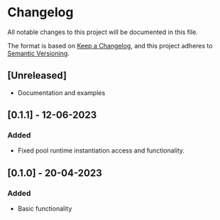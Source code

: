 # Changelog
All notable changes to this project will be documented in this file.

The format is based on [Keep a Changelog](https://keepachangelog.com/en/1.0.0/),
and this project adheres to [Semantic Versioning](https://semver.org/spec/v2.0.0.html).

## [Unreleased]
- Documentation and examples

## [0.1.1] - 12-06-2023
### Added
- Fixed pool runtime instantiation access and functionality.

## [0.1.0] - 20-04-2023
### Added
- Basic functionality
